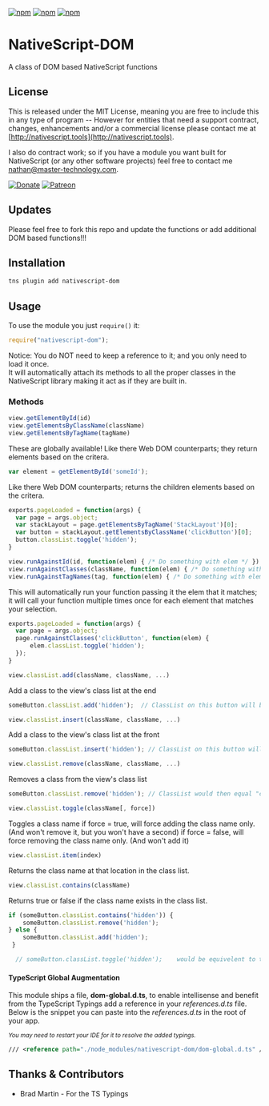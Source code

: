 [![npm](https://img.shields.io/npm/v/nativescript-dom.svg)](https://www.npmjs.com/package/nativescript-dom)
[![npm](https://img.shields.io/npm/l/nativescript-dom.svg)](https://www.npmjs.com/package/nativescript-dom)
[![npm](https://img.shields.io/npm/dt/nativescript-dom.svg?label=npm%20d%2fls)](https://www.npmjs.com/package/nativescript-dom)

# NativeScript-DOM
A class of DOM based NativeScript functions

## License

This is released under the MIT License, meaning you are free to include this in any type of program -- However for entities that need a support contract, changes, enhancements and/or a commercial license please contact me at [http://nativescript.tools](http://nativescript.tools).

I also do contract work; so if you have a module you want built for NativeScript (or any other software projects) feel free to contact me [nathan@master-technology.com](mailto://nathan@master-technology.com).

[![Donate](https://img.shields.io/badge/Donate-PayPal-brightgreen.svg?style=plastic)](https://www.paypal.com/cgi-bin/webscr?cmd=_donations&business=HN8DDMWVGBNQL&lc=US&item_name=Nathanael%20Anderson&item_number=nativescript%2ddom&no_note=1&no_shipping=1&currency_code=USD&bn=PP%2dDonationsBF%3ax%3aNonHosted)
[![Patreon](https://img.shields.io/badge/Pledge-Patreon-brightgreen.svg?style=plastic)](https://www.patreon.com/NathanaelA)

## Updates

Please feel free to fork this repo and update the functions or add additional DOM based functions!!!


## Installation 
```bash
tns plugin add nativescript-dom  
```

## Usage

To use the  module you just `require()` it:

```js
require("nativescript-dom");
```

Notice: You do NOT need to keep a reference to it; and you only need to load it once.  
It will automatically attach its methods to all the proper classes in the NativeScript library making it act as if they are built in.

 
### Methods


```js
view.getElementById(id)
view.getElementsByClassName(className)
view.getElementsByTagName(tagName)
```
These are globally available!  Like there Web DOM counterparts; they return elements based on the critera.
```js
var element = getElementById('someId');
```

Like there Web DOM counterparts; returns the children elements based on the critera.
```js
exports.pageLoaded = function(args) {
  var page = args.object;
  var stackLayout = page.getElementsByTagName('StackLayout')[0];
  var button = stackLayout.getElementsByClassName('clickButton')[0];
  button.classList.toggle('hidden');
}
```


```js
view.runAgainstId(id, function(elem) { /* Do something with elem */ })
view.runAgainstClasses(className, function(elem) { /* Do something with elem */ })
view.runAgainstTagNames(tag, function(elem) { /* Do something with elem */ })
```
This will automatically run your function passing it the elem that it matches; it will call your function multiple times once for each element that matches your selection.

```js
exports.pageLoaded = function(args) {
  var page = args.object;
  page.runAgainstClasses('clickButton', function(elem) {  
      elem.classList.toggle('hidden');
  });
}
```
  
```js
view.classList.add(className, className, ...)
```

Add a class to the view's class list at the end

```js
someButton.classList.add('hidden');  // ClassList on this button will be "class1 class2 classx hidden"
```

```js
view.classList.insert(className, className, ...)
```

Add a class to the view's class list at the front
```js
someButton.classList.insert('hidden'); // ClassList on this button will be "hidden class1 class2 classx"
```

```js
view.classList.remove(className, className, ...)
```

Removes a class from the view's class list
```js
someButton.classList.remove('hidden'); // ClassList would then equal "class1 class2 class3"
```
   
```js
view.classList.toggle(className[, force])
```

Toggles a class name
if force = true, will force adding the class name only.     (And won't remove it, but you won't have a second)
if force = false, will force removing the class name only.  (And won't add it)

```js
view.classList.item(index)
```
Returns the class name at that location in the class list.

```js
view.classList.contains(className)
```

Returns true or false if the class name exists in the class list.
```js
if (someButton.classList.contains('hidden')) {
    someButton.classList.remove('hidden');
} else {
    someButton.classList.add('hidden');
 }

  // someButton.classList.toggle('hidden');    would be equivelent to the 5 lines above.
```

#### TypeScript Global Augmentation
This module ships a file, **dom-global.d.ts**, to enable intellisense and benefit from the TypeScript Typings
add a reference in your *references.d.ts* file. Below is the snippet you can paste into the *references.d.ts* in the root of your app.

<sub>*You may need to restart your IDE for it to resolve the added typings.*</sub>

```xml
/// <reference path="./node_modules/nativescript-dom/dom-global.d.ts" />
```

## Thanks & Contributors

- Brad Martin - For the TS Typings
